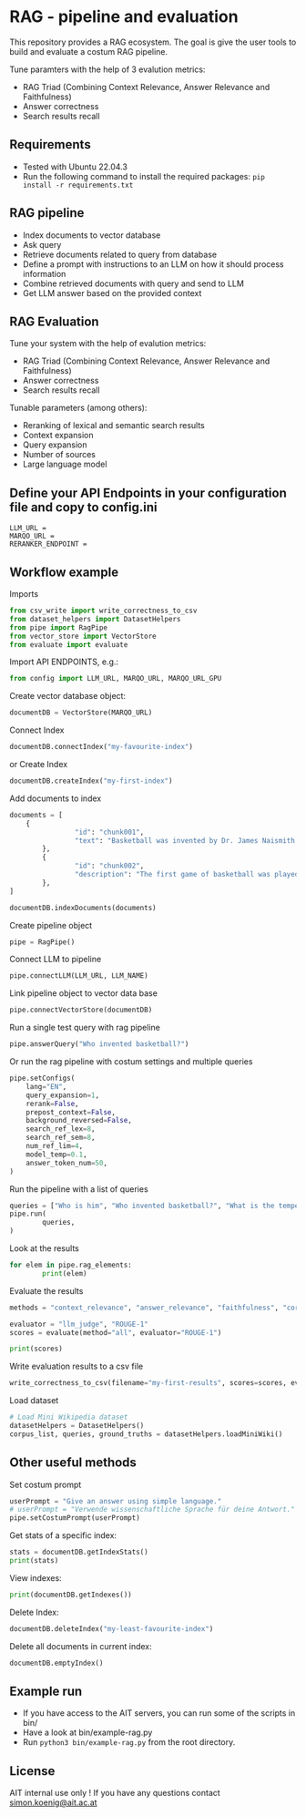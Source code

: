 # RAG - pipeline and evaluation

This repository provides a RAG ecosystem.  The goal is give the user tools to build and evaluate a costum RAG pipeline.

Tune paramters with the help of 3 evalution metrics: 
- RAG Triad (Combining Context Relevance, Answer Relevance and Faithfulness) 
- Answer correctness
- Search results recall


## Requirements
- Tested with 
Ubuntu 22.04.3
- Run the following command to install the required packages:
`pip install -r requirements.txt`

## RAG pipeline

- Index documents to vector database
- Ask query
- Retrieve documents related to query from database
- Define a prompt with instructions to an LLM on how it should process information
- Combine retrieved documents with query and send to LLM 
- Get LLM answer based on the provided context


## RAG Evaluation

Tune your system with the help of evalution metrics: 
- RAG Triad (Combining Context Relevance, Answer Relevance and Faithfulness) 
- Answer correctness
- Search results recall

Tunable parameters (among others):
- Reranking of lexical and semantic search results
- Context expansion
- Query expansion
- Number of sources
- Large language model


## Define your API Endpoints in your configuration file and copy to config.ini
```console
LLM_URL = 
MARQO_URL = 
RERANKER_ENDPOINT = 
```


## Workflow example

Imports

```python
from csv_write import write_correctness_to_csv
from dataset_helpers import DatasetHelpers
from pipe import RagPipe
from vector_store import VectorStore
from evaluate import evaluate
```

Import API ENDPOINTS, e.g.:

```python
from config import LLM_URL, MARQO_URL, MARQO_URL_GPU
```

Create vector database object:

```python
documentDB = VectorStore(MARQO_URL)
```


Connect Index
```python
documentDB.connectIndex("my-favourite-index")
```

or Create Index 
```python
documentDB.createIndex("my-first-index")
```

Add documents to index
```python
documents = [
    {
                "id": "chunk001",
                "text": "Basketball was invented by Dr. James Naismith in December 1891 in Springfield, Massachusetts."
        },
        {
                "id": "chunk002",
                "description": "The first game of basketball was played on December 21, 1891, and it ended with a score of 1-0."
        },
]

documentDB.indexDocuments(documents)
```

Create pipeline object
```python
pipe = RagPipe()
```

Connect LLM to pipeline
```python
pipe.connectLLM(LLM_URL, LLM_NAME)
```

Link pipeline object to vector data base
```python
pipe.connectVectorStore(documentDB)
```

Run a single test query with rag pipeline
```python
pipe.answerQuery("Who invented basketball?")
```

Or run the rag pipeline with costum settings and multiple queries 
```python
pipe.setConfigs(
    lang="EN",
    query_expansion=1,
    rerank=False,
    prepost_context=False,
    background_reversed=False,
    search_ref_lex=8,
    search_ref_sem=8,
    num_ref_lim=4,
    model_temp=0.1,
    answer_token_num=50,
)
```

Run the pipeline with a list of queries
```python
queries = ["Who is him", "Who invented basketball?", "What is the temperature of the sun?"]
pipe.run(
        queries,
)
```

Look at the results 
```python
for elem in pipe.rag_elements:
        print(elem)
```

Evaluate the results

```python
methods = "context_relevance", "answer_relevance", "faithfulness", "correctness", "all"

evaluator = "llm_judge", "ROUGE-1"
scores = evaluate(method="all", evaluator="ROUGE-1")

print(scores)
```

Write evaluation results to a csv file

```python
write_correctness_to_csv(filename="my-first-results", scores=scores, evaluator="ROUGE-1")
```



Load dataset


```python
# Load Mini Wikipedia dataset
datasetHelpers = DatasetHelpers()
corpus_list, queries, ground_truths = datasetHelpers.loadMiniWiki()
```


## Other useful methods

Set costum prompt
```python
userPrompt = "Give an answer using simple language."
# userPrompt = "Verwende wissenschaftliche Sprache für deine Antwort."
pipe.setCostumPrompt(userPrompt)
```


Get stats of a specific index:

```python
stats = documentDB.getIndexStats()
print(stats)
```

View indexes:

```python
print(documentDB.getIndexes())
```

Delete Index:

```python
documentDB.deleteIndex("my-least-favourite-index")
```

Delete all documents in current index:

```python
documentDB.emptyIndex()
```


## Example run
- If you have access to the AIT servers, you can run some of the scripts in bin/
- Have a look at bin/example-rag.py 
- Run `python3 bin/example-rag.py` from the root directory.


## License
AIT internal use only !
If you have any questions contact simon.koenig@ait.ac.at